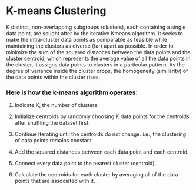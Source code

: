 # K-means Clustering
K distinct, non-overlapping subgroups (clusters), each containing a single data point, are sought after by the iterative Kmeans algorithm. It seeks to make the intra-cluster data points as comparable as feasible while maintaining the clusters as diverse (far) apart as possible. In order to minimize the sum of the squared distances between the data points and the cluster centroid, which represents the average value of all the data points in the cluster, it assigns data points to clusters in a particular pattern. As the degree of variance inside the cluster drops, the homogeneity (similarity) of the data points within the cluster rises.

### Here is how the k-means algorithm operates:

1. Indicate K, the number of clusters.

2. Initialize centroids by randomly choosing K data points for the centroids after shuffling the dataset first.

3. Continue iterating until the centroids do not change. i.e., the clustering of data points remains constant.

4. Add the squared distances between each data point and each centroid.

5. Connect every data point to the nearest cluster (centroid).

6. Calculate the centroids for each cluster by averaging all of the data points that are associated with it.

